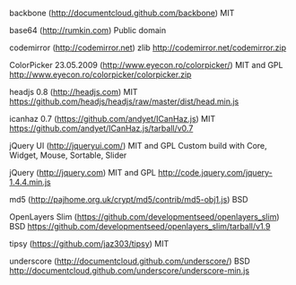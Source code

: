 backbone (http://documentcloud.github.com/backbone) MIT

base64 (http://rumkin.com) Public domain

codemirror (http://codemirror.net) zlib
http://codemirror.net/codemirror.zip

ColorPicker 23.05.2009 (http://www.eyecon.ro/colorpicker/) MIT and GPL
http://www.eyecon.ro/colorpicker/colorpicker.zip

headjs 0.8 (http://headjs.com) MIT
https://github.com/headjs/headjs/raw/master/dist/head.min.js

icanhaz 0.7 (https://github.com/andyet/ICanHaz.js) MIT
https://github.com/andyet/ICanHaz.js/tarball/v0.7

jQuery UI (http://jqueryui.com/) MIT and GPL
Custom build with Core, Widget, Mouse, Sortable, Slider

jQuery (http://jquery.com) MIT and GPL
http://code.jquery.com/jquery-1.4.4.min.js

md5 (http://pajhome.org.uk/crypt/md5/contrib/md5-obj1.js) BSD

OpenLayers Slim (https://github.com/developmentseed/openlayers_slim) BSD
https://github.com/developmentseed/openlayers_slim/tarball/v1.9

tipsy (https://github.com/jaz303/tipsy) MIT

underscore (http://documentcloud.github.com/underscore/) BSD
http://documentcloud.github.com/underscore/underscore-min.js
